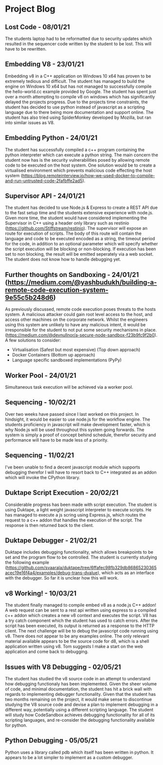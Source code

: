 # Project Blog

## Lost Code - 08/01/21

The students laptop had to be reformatted due to security updates which resulted in the sequencer code written by the student to be lost. This will have to be rewritten.

## Embedding V8 - 23/01/21

Embedding v8 in a C++ application on Windows 10 x64 has proven to be extremely tedious and difficult. The student has managed to build the engine on Windows 10 x64 but has not managed to successfully compile the hello-world.cc example provided by Google. The student has spent just over a month attempting to compile v8 on windows which has significantly delayed the projects progress. Due to the projects time constraints, the student has decided to use python instead of javascript as a scripting language due to there being more documentation and support online. The student has also tried using SpiderMonkey developed by Mozilla, but ran into similar issues as V8.

## Embedding Python - 24/01/21

The student has successfully compiled a c++ program containing the python interpreter which can execute a python string. The main concern the student now has is the security vulnerabilities posed by allowing remote code to be executed on the host system. One solution would be to create a virtualised environment which prevents malicious code effecting the host system (https://blog.remoteinterview.io/how-we-used-docker-to-compile-and-run-untrusted-code-2fafbffe2ad5).

## Supervisor API - 24/01/21

The student has decided to use Node.js & Express to create a REST API due to the fast setup time and the students extensive experience with node.js. Given more time, the student would have considered implementing the Supervisor in C++ using a header only library such as restinio (https://github.com/Stiffstream/restinio). The supervisor will expose an route for execution of scripts. The body of this route will contain the language and code to be executed encoded as a string, the timeout period for the code, in addition to an optional parameter which will specify whether the script execution will be blocking or non-blocking. If execution has been set to non blocking, the result will be emitted seperately via a web socket. The student does not know how to handle debugging yet.

## Further thoughts on Sandboxing - 24/01/21 (https://medium.com/@yashbudukh/building-a-remote-code-execution-system-9e55c5b248d6)

As previously discussed, remote code execution poses threats to the hosts system. A malicious attacker could gain root level access to the host, and access other machines on the corporate network. Whilst the engineers using this system are unlikely to have any malicious intent, it would be irresponsible for the student to not put some security mechanisms in place. (https://medium.com/@devnullnor/a-secure-node-sandbox-f23b9fc9f2b0). A few solutions to consider:

- Virtualisation (Safest but most expensive) (Top down approach)
- Docker Containers (Bottom up approach)
- Language specific sandboxed implementations (PyPy)

## Worker Pool - 24/01/21

Simultaneous task execution will be achieved via a worker pool.

## Sequencing - 10/02/21

Over two weeks have passed since I last worked on this project. In hindsight, it would be easier to use node.js for the workflow engine. The students proficiency in javascript will make development faster, which is why Node.js will be used throughout this system going forwards. The system is simply a proof of concept behind schedule, therefor security and performance
will have to be made less of a priority.

## Sequencing - 11/02/21

I've been unable to find a decent javascript module which supports debugging therefor I will have to resort back to C++ integrated as an addon which will invoke the CPython library.

## Duktape Script Execution - 20/02/21

Considerable progress has been made with script execution. The student is using Duktape, a light weight javascript interpreter to execute scripts. He has managed
to execute a js scring using Express.js, which routes the request to a c++ addon that handles the execution of the script. The response is then returned back to the client.

## Duktape Debugger - 21/02/21
Duktape includes debugging functionality, which allows breakpoints to be set and the program flow to be controlled. The student is currently studying the following example (https://github.com/svaarala/duktape/tree/6ffafec98fb329db86865230365acec19e16f4a4/examples/debug-trans-dvalue), which acts as an interface with the debugger. So far it is unclear how this will work.

## v8 Working! - 10/03/21

The student finally managed to compile embed v8 as a node.js C++ addon! A web request can be sent to a rest api written using express to a compiled c++ addon which creates a new v8 context and executes the script. V8 has a try catch component which the student has used to catch errors. After the script has been executed, its output is returned as a response to the HTTP client. The next challenge will be to debug the javascript code running using v8. There does not appear to be any examples online. The only relevant material available appears to be the source code for d8, which is a shell application written using v8. Tom suggests I make a start on the web application and come back to debugging.

## Issues with V8 Debugging - 02/05/21
The student has studied the v8 source code in an attempt to understand how debugging functionaly has been implemented. Given the sheer volume of code, and minimal documentation, the student has hit a brick wall with regards to implementing debugger functionality. Given that the student has two months remaining on the project, it would make sense to discontinue studying the V8 source code and devise a plan to implement debugging in a different way, potentially using a different scripting language. The student will study how CodeSandbox achieves debugging functionality for all of its scripting languages, and re-consider the debugging functionality available for python.

## Python Debugging - 05/05/21

Python uses a library called pdb which itself has been written in python. It appears to be a lot simpler to implement as a custom debugger.